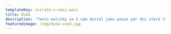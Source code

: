 ```yaml
---
templateKey: zvirata-v-nasi-peci
title: Duda
description: "Tento maličký se k nám dostal jako pouze pár dní staré štěňátko. "
featuredimage: /img/duda-uvod.jpg
---
```

